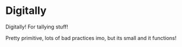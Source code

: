 # Digitally
Digitally! For tallying stuff!

Pretty primitive, lots of bad practices imo, but its small and it functions!
